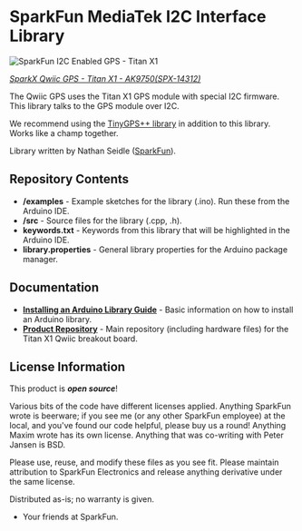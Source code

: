 SparkFun MediaTek I2C Interface Library
===========================================================

![SparkFun I2C Enabled GPS - Titan X1](https://cdn.sparkfun.com//assets/parts/1/2/2/8/0/Qwiic-GPS-1.jpg)

[*SparkX Qwiic GPS - Titan X1 - AK9750(SPX-14312)*](https://www.sparkfun.com/products/14312)

The Qwiic GPS uses the Titan X1 GPS module with special I2C firmware. This library talks to the GPS module over I2C.

We recommend using the [TinyGPS++ library](https://github.com/mikalhart/TinyGPSPlus) in addition to this library. Works like a champ together.

Library written by Nathan Seidle ([SparkFun](http://www.sparkfun.com)).

Repository Contents
-------------------

* **/examples** - Example sketches for the library (.ino). Run these from the Arduino IDE. 
* **/src** - Source files for the library (.cpp, .h).
* **keywords.txt** - Keywords from this library that will be highlighted in the Arduino IDE. 
* **library.properties** - General library properties for the Arduino package manager. 

Documentation
--------------

* **[Installing an Arduino Library Guide](https://learn.sparkfun.com/tutorials/installing-an-arduino-library)** - Basic information on how to install an Arduino library.
* **[Product Repository](https://github.com/sparkfunx/Qwiic_GPS-TitanX1)** - Main repository (including hardware files) for the Titan X1 Qwiic breakout board.

License Information
-------------------

This product is _**open source**_! 

Various bits of the code have different licenses applied. Anything SparkFun wrote is beerware; if you see me (or any other SparkFun employee) at the local, and you've found our code helpful, please buy us a round! Anything Maxim wrote has its own license. Anything that was co-writing with Peter Jansen is BSD.

Please use, reuse, and modify these files as you see fit. Please maintain attribution to SparkFun Electronics and release anything derivative under the same license.

Distributed as-is; no warranty is given.

- Your friends at SparkFun.
